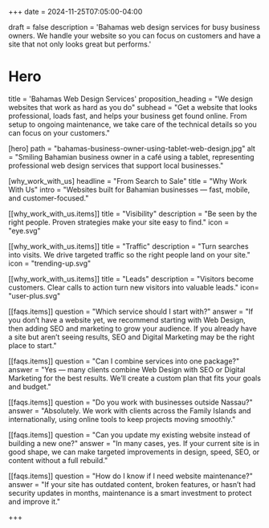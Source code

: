 +++
date = 2024-11-25T07:05:00-04:00

draft = false
description = 'Bahamas web design services for busy business owners. We handle your website so you can focus on customers and have a site that not only looks great but performs.'

# Hero
title = 'Bahamas Web Design Services'
proposition_heading = "We design websites that work as hard as you do"
subhead = "Get a website that looks professional, loads fast, and helps your business get found online. From setup to ongoing maintenance, we take care of the technical details so you can focus on your customers."

[hero]
path = "bahamas-business-owner-using-tablet-web-design.jpg"
alt = "Smiling Bahamian business owner in a café using a tablet, representing professional web design services that support local businesses."

[why_work_with_us]
headline = "From Search to Sale"
title = "Why Work With Us"
intro = "Websites built for Bahamian businesses — fast, mobile, and customer-focused."

[[why_work_with_us.items]]
title = "Visibility"
description = "Be seen by the right people. Proven strategies make your site easy to find."
icon = "eye.svg"

[[why_work_with_us.items]]
title = "Traffic"
description = "Turn searches into visits. We drive targeted traffic so the right people land on your site."
icon = "trending-up.svg"

[[why_work_with_us.items]]
title = "Leads"
description = "Visitors become customers. Clear calls to action turn new visitors into valuable leads."
icon= "user-plus.svg"

[[faqs.items]]
question = "Which service should I start with?"
answer = "If you don’t have a website yet, we recommend starting with Web Design, then adding SEO and marketing to grow your audience. If you already have a site but aren’t seeing results, SEO and Digital Marketing may be the right place to start."

[[faqs.items]]
question = "Can I combine services into one package?"
answer = "Yes — many clients combine Web Design with SEO or Digital Marketing for the best results. We’ll create a custom plan that fits your goals and budget."

[[faqs.items]]
question = "Do you work with businesses outside Nassau?"
answer = "Absolutely. We work with clients across the Family Islands and internationally, using online tools to keep projects moving smoothly."

[[faqs.items]]
question = "Can you update my existing website instead of building a new one?"
answer = "In many cases, yes. If your current site is in good shape, we can make targeted improvements in design, speed, SEO, or content without a full rebuild."

[[faqs.items]]
question = "How do I know if I need website maintenance?"
answer = "If your site has outdated content, broken features, or hasn’t had security updates in months, maintenance is a smart investment to protect and improve it."


+++
